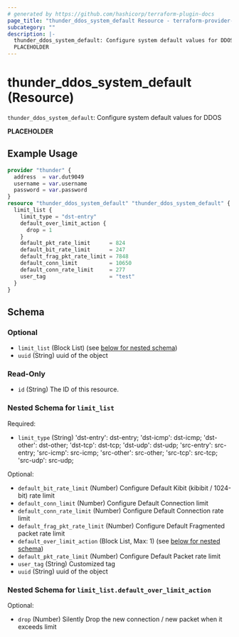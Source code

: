 ```yaml
---
# generated by https://github.com/hashicorp/terraform-plugin-docs
page_title: "thunder_ddos_system_default Resource - terraform-provider-thunder"
subcategory: ""
description: |-
  thunder_ddos_system_default: Configure system default values for DDOS
  PLACEHOLDER
---
```


# thunder_ddos_system_default (Resource)

`thunder_ddos_system_default`: Configure system default values for DDOS

__PLACEHOLDER__

## Example Usage

```terraform
provider "thunder" {
  address  = var.dut9049
  username = var.username
  password = var.password
}
resource "thunder_ddos_system_default" "thunder_ddos_system_default" {
  limit_list {
    limit_type = "dst-entry"
    default_over_limit_action {
      drop = 1
    }
    default_pkt_rate_limit      = 824
    default_bit_rate_limit      = 247
    default_frag_pkt_rate_limit = 7848
    default_conn_limit          = 10650
    default_conn_rate_limit     = 277
    user_tag                    = "test"
  }
}
```

<!-- schema generated by tfplugindocs -->
## Schema

### Optional

- `limit_list` (Block List) (see [below for nested schema](#nestedblock--limit_list))
- `uuid` (String) uuid of the object

### Read-Only

- `id` (String) The ID of this resource.

<a id="nestedblock--limit_list"></a>
### Nested Schema for `limit_list`

Required:

- `limit_type` (String) 'dst-entry': dst-entry; 'dst-icmp': dst-icmp; 'dst-other': dst-other; 'dst-tcp': dst-tcp; 'dst-udp': dst-udp; 'src-entry': src-entry; 'src-icmp': src-icmp; 'src-other': src-other; 'src-tcp': src-tcp; 'src-udp': src-udp;

Optional:

- `default_bit_rate_limit` (Number) Configure Default Kibit (kibibit / 1024-bit) rate limit
- `default_conn_limit` (Number) Configure Default Connection limit
- `default_conn_rate_limit` (Number) Configure Default Connection rate limit
- `default_frag_pkt_rate_limit` (Number) Configure Default Fragmented packet rate limit
- `default_over_limit_action` (Block List, Max: 1) (see [below for nested schema](#nestedblock--limit_list--default_over_limit_action))
- `default_pkt_rate_limit` (Number) Configure Default Packet rate limit
- `user_tag` (String) Customized tag
- `uuid` (String) uuid of the object

<a id="nestedblock--limit_list--default_over_limit_action"></a>
### Nested Schema for `limit_list.default_over_limit_action`

Optional:

- `drop` (Number) Silently Drop the new connection / new packet when it exceeds limit



